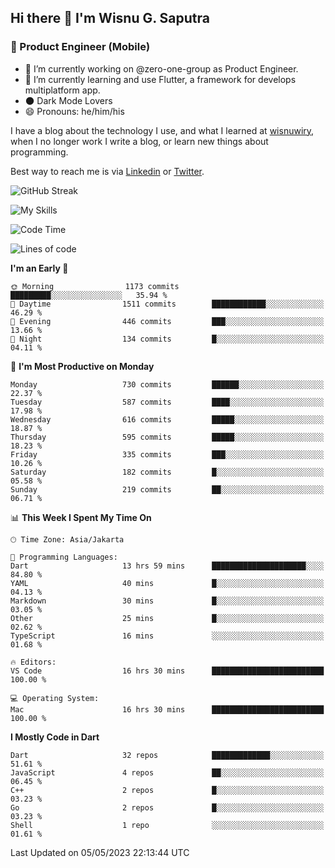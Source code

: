 ## Hi there 👋 I'm Wisnu G. Saputra

### :mobile_phone_off: Product Engineer (Mobile)

- 🔭 I’m currently working on @zero-one-group as Product Engineer.
- 🌱 I’m currently learning and use Flutter, a framework for develops multiplatform app.
- 🌑 Dark Mode Lovers
- 😄 Pronouns: he/him/his

I have a blog about the technology I use, and what I learned at [wisnuwiry](https://wisnuwiry.space/), when I no longer work I write a blog, or learn new things about programming.

Best way to reach me is via [Linkedin](https://www.linkedin.com/in/wisnu-saputra/) or [Twitter](https://twitter.com/wisnuwiry).

![GitHub Streak](https://streak-stats.demolab.com?user=wisnuwiry&theme=dark&hide_border=true)

![My Skills](https://skillicons.dev/icons?i=dart,flutter,kotlin,swift,js,css,neovim,git,linux&perline=5)

<!--START_SECTION:waka-->
![Code Time](http://img.shields.io/badge/Code%20Time-420%20hrs%2058%20mins-blue)

![Lines of code](https://img.shields.io/badge/From%20Hello%20World%20I%27ve%20Written-4.6%20million%20lines%20of%20code-blue)

**I'm an Early 🐤** 

```text
🌞 Morning                1173 commits        █████████░░░░░░░░░░░░░░░░   35.94 % 
🌆 Daytime                1511 commits        ████████████░░░░░░░░░░░░░   46.29 % 
🌃 Evening                446 commits         ███░░░░░░░░░░░░░░░░░░░░░░   13.66 % 
🌙 Night                  134 commits         █░░░░░░░░░░░░░░░░░░░░░░░░   04.11 % 
```
📅 **I'm Most Productive on Monday** 

```text
Monday                   730 commits         ██████░░░░░░░░░░░░░░░░░░░   22.37 % 
Tuesday                  587 commits         ████░░░░░░░░░░░░░░░░░░░░░   17.98 % 
Wednesday                616 commits         █████░░░░░░░░░░░░░░░░░░░░   18.87 % 
Thursday                 595 commits         █████░░░░░░░░░░░░░░░░░░░░   18.23 % 
Friday                   335 commits         ███░░░░░░░░░░░░░░░░░░░░░░   10.26 % 
Saturday                 182 commits         █░░░░░░░░░░░░░░░░░░░░░░░░   05.58 % 
Sunday                   219 commits         ██░░░░░░░░░░░░░░░░░░░░░░░   06.71 % 
```


📊 **This Week I Spent My Time On** 

```text
🕑︎ Time Zone: Asia/Jakarta

💬 Programming Languages: 
Dart                     13 hrs 59 mins      █████████████████████░░░░   84.80 % 
YAML                     40 mins             █░░░░░░░░░░░░░░░░░░░░░░░░   04.13 % 
Markdown                 30 mins             █░░░░░░░░░░░░░░░░░░░░░░░░   03.05 % 
Other                    25 mins             █░░░░░░░░░░░░░░░░░░░░░░░░   02.62 % 
TypeScript               16 mins             ░░░░░░░░░░░░░░░░░░░░░░░░░   01.68 % 

🔥 Editors: 
VS Code                  16 hrs 30 mins      █████████████████████████   100.00 % 

💻 Operating System: 
Mac                      16 hrs 30 mins      █████████████████████████   100.00 % 
```

**I Mostly Code in Dart** 

```text
Dart                     32 repos            █████████████░░░░░░░░░░░░   51.61 % 
JavaScript               4 repos             ██░░░░░░░░░░░░░░░░░░░░░░░   06.45 % 
C++                      2 repos             █░░░░░░░░░░░░░░░░░░░░░░░░   03.23 % 
Go                       2 repos             █░░░░░░░░░░░░░░░░░░░░░░░░   03.23 % 
Shell                    1 repo              ░░░░░░░░░░░░░░░░░░░░░░░░░   01.61 % 
```




 Last Updated on 05/05/2023 22:13:44 UTC
<!--END_SECTION:waka-->
